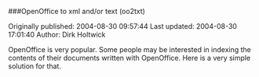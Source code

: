 ###OpenOffice to xml and/or text (oo2txt)

Originally published: 2004-08-30 09:57:44
Last updated: 2004-08-30 17:01:40
Author: Dirk Holtwick

OpenOffice is very popular. Some people may be interested in indexing the contents of their documents written with OpenOffice. Here is a very simple solution for that.